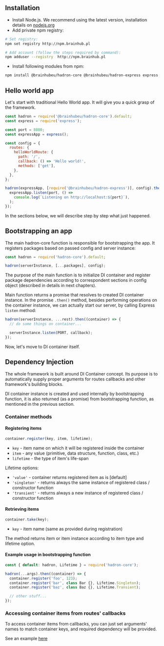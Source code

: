 ## Installation

* Install Node.js. We recommend using the latest version, installation details on [nodejs.org](https://nodejs.org)
* Add private npm registry:

```sh
# Set registry:
npm set registry http://npm.brainhub.pl

# Add account (follow the steps required by command):
npm adduser --registry  http://npm.brainhub.pl
```

* Install following modules from npm:

```bash
npm install @brainhubeu/hadron-core @brainhubeu/hadron-express express --save
```

## Hello world app

Let's start with traditional Hello World app. It will give you a quick grasp of the framework.

```javascript
const hadron = require('@brainhubeu/hadron-core').default;
const express = require('express');

const port = 8080;
const expressApp = express();

const config = {
  routes: {
    helloWorldRoute: {
      path: '/',
      callback: () => 'Hello world!',
      methods: ['get'],
    },
  },
};

hadron(expressApp, [require('@brainhubeu/hadron-express')], config).then(() => {
  expressApp.listen(port, () =>
    console.log(`Listening on http://localhost:${port}`),
  );
});
```

In the sections below, we will describe step by step what just happened.

## Bootstrapping an app

The main hadron-core function is responsible for bootstrapping the app. It registers packages based on passed config and server instance:

```javascript
const hadron = require('hadron-core').default;

hadron(serverInstance, [...packages], config);
```

The purpose of the main function is to initialize DI container and register package dependencies according to correspondent sections in config object (described in details in next chapters).

Main function returns a promise that resolves to created DI container instance. In the promise `.then()` method, besides performing operations on the container instance, we can actually start our server, by calling Express `listen` method:

```javascript
hadron(serverInstance, ...rest).then((container) => {
  // do some things on container...

  serverInstance.listen(PORT, callback);
});
```

Now, let's move to DI container itself.

## Dependency Injection

The whole framework is built around DI Container concept. Its purpose is to automatically supply proper arguments for routes callbacks and other framework's building blocks.

DI container instance is created and used internally by bootstrapping function, it is also returned (as a promise) from bootstrapping function, as mentioned in the previous section.

### Container methods

#### Registering items

```javascript
container.register(key, item, lifetime);
```

* `key` - item name on which it will be registered inside the container
* `item` - any value (primitive, data structure, function, class, etc.)
* `lifetime` - the type of item's life-span

Lifetime options:

* `'value'` - container returns registered item as is [default]
* `'singleton'` - returns always the same instance of registered class / constructor function
* `'transient'` - returns always a new instance of registered class / constructor function

#### Retrieving items

```javascript
container.take(key);
```

* `key` - item name (same as provided during registration)

The method returns item or item instance according to item type and lifetime option.

#### Example usage in bootstrapping function

```javascript
const { default: hadron, Lifetime } = require('hadron-core');

hadron(...args).then((container) => {
  container.register('foo', 123);
  container.register('bar', class Bar {}, Lifetime.Singleton);
  container.register('baz', class Baz {}, Lifetime.Transient);

  // other stuff...
});
```

### Accessing container items from routes' callbacks

To access container items from callbacks, you can just set arguments' names to match container keys, and required dependency will be provided.

See an example [here](../routing/#retrieving-items-from-container-in-callback)
